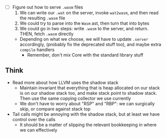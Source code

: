 - [ ] Figure out how to serve `.wasm` files
  1. We can write our `.wat` on the server, invoke `wat2wasm`, and then read the resulting `.wasm` file
  2. We could try to parse into the `Wasm` ast, then turn that into bytes
  3. We could go in two steps: write `.wasm` to the server, and return. THEN, fetch `.wasm` directly
  - Depending on what we choose, we will have to update `.server` accordingly,
    (probably fix the deprecated stuff too), and maybe extra `compile` handlers
    - Remember, don't mix Core with the standard library stuff

## Think
- Read more about how LLVM uses the shadow stack
  - Maintain invariant that everything that is heap allocated on our stack is on our shadow stack too,
    and make stack point to shadow stack. Then use the same copying collector we use currently
  - We don't have to worry about "RSP" and "RBP": we can surgically skip, or compare against stack top
- Tail calls might be annoying with the shadow stack, but at least we have control over the calls
  - It should be a matter of slipping the relevant bookkeeping in where we can effectively